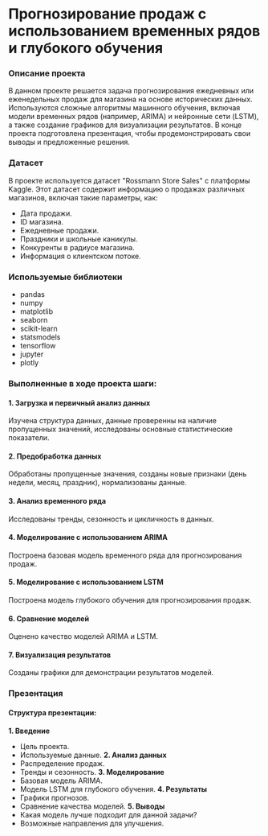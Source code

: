 # Прогнозирование продаж с использованием временных рядов и глубокого обучения
### Описание проекта
В данном проекте решается задача прогнозирования ежедневных или еженедельных продаж для магазина на основе исторических данных. Используются сложные алгоритмы машинного обучения, включая модели временных рядов (например, ARIMA) и нейронные сети (LSTM), а также создание графиков для визуализации результатов. В конце проекта подготовлена презентация, чтобы продемонстрировать свои выводы и предложенные решения.

### Датасет
В проекте используется датасет "Rossmann Store Sales" с платформы Kaggle. Этот датасет содержит информацию о продажах различных магазинов, включая такие параметры, как:

- Дата продажи.
- ID магазина.
- Ежедневные продажи.
- Праздники и школьные каникулы.
- Конкуренты в радиусе магазина.
- Информация о клиентском потоке.

### Используемые библиотеки
- pandas 
- numpy 
- matplotlib 
- seaborn 
- scikit-learn 
- statsmodels 
- tensorflow 
- jupyter 
- plotly

### Выполненные в ходе проекта шаги:

#### 1. Загрузка и первичный анализ данных
Изучена структура данных, данные проверенны на наличие пропущенных значений, исследованы основные статистические показатели.

#### 2. Предобработка данных
Обработаны пропущенные значения, созданы новые признаки (день недели, месяц, праздник), нормализованы данные.

#### 3. Анализ временного ряда
Исследованы тренды, сезонность и цикличность в данных.

#### 4. Моделирование с использованием ARIMA
Построена базовая модель временного ряда для прогнозирования продаж.

#### 5. Моделирование с использованием LSTM
Построена модель глубокого обучения для прогнозирования продаж.

#### 6. Сравнение моделей
Оценено качество моделей ARIMA и LSTM.

#### 7. Визуализация результатов
Созданы графики для демонстрации результатов моделей.

### Презентация
#### Структура презентации:
**1. Введение**
- Цель проекта.
- Используемые данные.
**2. Анализ данных**
- Распределение продаж.
- Тренды и сезонность.
**3. Моделирование**
- Базовая модель ARIMA.
- Модель LSTM для глубокого обучения.
**4. Результаты**
- Графики прогнозов.
- Сравнение качества моделей.
**5. Выводы**
- Какая модель лучше подходит для данной задачи?
- Возможные направления для улучшения.
